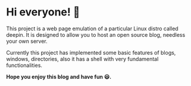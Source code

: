 # Hi everyone! 👋

This project is a web page emulation of a particular Linux distro called deepin. It is designed to allow you to host an open source blog, needless your own server. 

Currently this project has implemented some basic features of blogs, windows, directories, also it has a shell with very fundamental functionalities. 

**Hope you enjoy this blog and have fun 😃.**
